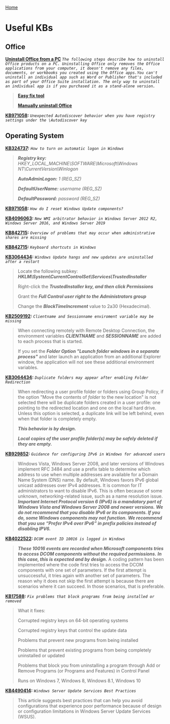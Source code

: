 [Home](/)
# Useful KBs

## Office

**[Uninstall Office from a PC](https://support.office.com/en-us/article/uninstall-office-from-a-pc-9dd49b83-264a-477a-8fcc-2fdf5dbf61d8)** *`The following steps describe how to uninstall Office products on a PC. Uninstalling Office only removes the Office applications from your computer, it doesn't remove any files, documents, or workbooks you created using the Office apps.You can't uninstall an individual app such as Word or Publisher that's included as part of your Office Suite installation. The only way to uninstall an individual app is if you purchased it as a stand-alone version.`*
> **[Easy fix tool](https://aka.ms/diag_officeuninstall)**
>
> **[Manually uninstall Office](https://support.office.com/en-us/article/manually-uninstall-office-4e2904ea-25c8-4544-99ee-17696bb3027b)**

**[KB971058](https://support.microsoft.com/en-us/help/2212902/unexpected-autodiscover-behavior-when-you-have-registry-settings-under):** *`Unexpected Autodiscover behavior when you have registry settings under the \Autodiscover key`*
## Operating System

**[KB324737](https://support.microsoft.com/en-us/help/324737/how-to-turn-on-automatic-logon-in-windows):** *`How to turn on automatic logon in Windows`*
> **_Registry key:_** *HKEY_LOCAL_MACHINE\SOFTWARE\Microsoft\Windows NT\CurrentVersion\Winlogon*
>
> **_AutoAdminLogon:_** *1 (REG_SZ)*
>
> **_DefaultUserName:_** *username (REG_SZ)*
>
> **_DefaultPassword:_** *password (REG_SZ)*

**[KB971058](https://support.microsoft.com/en-us/help/971058/how-do-i-reset-windows-update-components):** *`How do I reset Windows Update components?`*

**[KB4096063](https://support.microsoft.com/en-us/help/4096063/new-wmi-arbitrator-behavior-in-windows-server):** *`New WMI arbitrator behavior in Windows Server 2012 R2, Windows Server 2016, and Windows Server 2019`*

**[KB842715](https://support.microsoft.com/en-us/help/842715/overview-of-problems-that-may-occur-when-administrative-shares-are-mis):** *`Overview of problems that may occur when administrative shares are missing`*

**[KB842715](https://support.microsoft.com/en-us/help/12445/windows-keyboard-shortcuts):** *`Keyboard shortcuts in Windows`*

**[KB3064434](https://support.microsoft.com/en-us/help/3064434/windows-update-hangs-and-new-updates-are-uninstalled-after-a-restart):** *`Windows Update hangs and new updates are uninstalled after a restart`*
> Locate the following subkey: **_HKLM\System\CurrentControlSet\Services\TrustedInstaller_**
>
> Right-click the **_TrustedInstaller key, and then click Permissions_**
>
> Grant the **_Full Control user right to the Administrators group_**
>
> Change the **_BlockTimeIncrement_** value to 2a30 (Hexadecimal).

**[KB2509192](https://support.microsoft.com/en-us/help/2509192/clientname-and-sessionname-enviroment-variable-may-be-missing):** 
*`Clientname and Sessionname enviroment variable may be missing`*
> When connecting remotely with Remote Desktop Connection, the environment variables **_CLIENTNAME_** and **_SESSIONNAME_**
> are added to each process that is started.
>
> If you set the **_Folder Option "Launch folder windows in a separate process"_** and later launch an application
> from an additional Explorer window, the application will not see these additional environment variables.

**[KB3064434](https://support.microsoft.com/en-us/help/2533930/duplicate-folders-may-appear-after-enabling-folder-redirection):**
*`Duplicate folders may appear after enabling Folder Redirection`*
> When redirecting a user profile folder or folders using Group Policy,
> if the option "Move the contents of *folder* to the new location" is not selected
> there will be duplicate folders created in a user profile:
> one pointing to the redirected location and one on the local hard drive.
> Unless this option is selected, a duplicate link will be left behind, even when that folder is completely empty.
>
> **_This behavior is by design._**
>
> **_Local copies of the user profile folder(s) may be safely deleted if they are empty._**

**[KB929852](https://support.microsoft.com/en-us/help/929852/guidance-for-configuring-ipv6-in-windows-for-advanced-users):**
*`Guidance for configuring IPv6 in Windows for advanced users`*
> Windows Vista, Windows Server 2008, and later versions of Windows implement RFC 3484
> and use a prefix table to determine which address to use when multiple addresses are available for a Domain Name System (DNS) name.
> By default, Windows favors IPv6 global unicast addresses over IPv4 addresses.
> It is common for IT administrators to want to disable IPv6.
> This is often because of some unknown, networking-related issue, such as a name resolution issue.
> **_Important Internet Protocol version 6 (IPv6) is a mandatory part of Windows Vista and Windows Server 2008 and newer versions._**
> **_We do not recommend that you disable IPv6 or its components. If you do, some Windows components may not function._**
> **_We recommend that you use “Prefer IPv4 over IPv6” in prefix policies instead of disabling IPV6._**

**[KB4022522](https://support.microsoft.com/en-us/help/4022522/dcom-event-id-10016-is-logged-in-windows-10-windows-server):**
*`DCOM event ID 10016 is logged in Windows`*
> **_These 10016 events are recorded when Microsoft components tries to access DCOM components without the required permissions._**
> **_In this case, this is expected and by design._**
> A coding pattern has been implemented where the code first tries to access the DCOM components with one set of parameters.
> If the first attempt is unsuccessful, it tries again with another set of parameters.
> The reason why it does not skip the first attempt is because there are scenarios where it can succeed.
> In those scenarios, that is preferable.

**[KB17588](https://support.microsoft.com/en-us/help/17588/windows-fix-problems-that-block-programs-being-installed-or-removed):**
*`Fix problems that block programs from being installed or removed`*
> What it fixes:
>
> Corrupted registry keys on 64-bit operating systems
>
> Corrupted registry keys that control the update data
>
> Problems that prevent new programs from being installed
>
> Problems that prevent existing programs from being completely uninstalled or updated
>
> Problems that block you from uninstalling a program through Add or Remove Programs (or Programs and Features) in Control Panel
>
> Runs on Windows 7, Windows 8, Windows 8.1, Windows 10

**[KB4490414](https://support.microsoft.com/en-us/help/4490414/windows-server-update-services-best-practices):**
*`Windows Server Update Services Best Practices`*
> This article suggests best practices that can help you avoid configurations that experience poor performance because of design or configuration limitations in Windows Server Update Services (WSUS).
